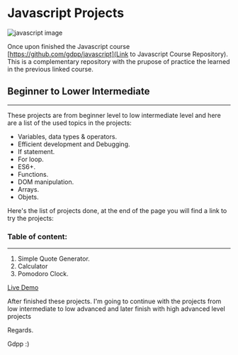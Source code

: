# Javascript Projects

![javascript image](https://northsoft.co/blog/wp-content/uploads/2022/11/image.jpeg)

Once upon finished the Javascript course [https://github.com/gdpp/javascript](Link to Javascript Course Repository).
This is a complementary repository with the prupose of practice the learned in the previous linked course.

## Beginner to Lower Intermediate

---

These projects are from beginner level to low intermediate level and here are a list of the used topics in the projects:

-   Variables, data types & operators.
-   Efficient development and Debugging.
-   If statement.
-   For loop.
-   ES6+.
-   Functions.
-   DOM manipulation.
-   Arrays.
-   Objets.

Here's the list of projects done, at the end of the page you will find a link to try the projects:

### Table of content:

---

1. Simple Quote Generator.
2. Calculator
3. Pomodoro Clock.

[Live Demo]()

After finished these projects. I'm going to continue with the projects from low intermediate to low advanced and later finish with high advanced level projects

Regards.

Gdpp :)
